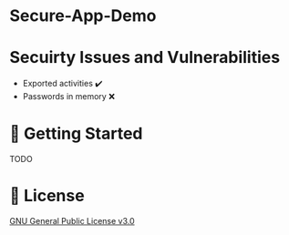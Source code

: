 ﻿# Secure-App-Demo

# Secuirty Issues and Vulnerabilities 
- Exported activities ✔️
- Passwords in memory ❌

# 💪 Getting Started
TODO

# 📜 License
[GNU General Public License v3.0](https://choosealicense.com/licenses/gpl-3.0/)
